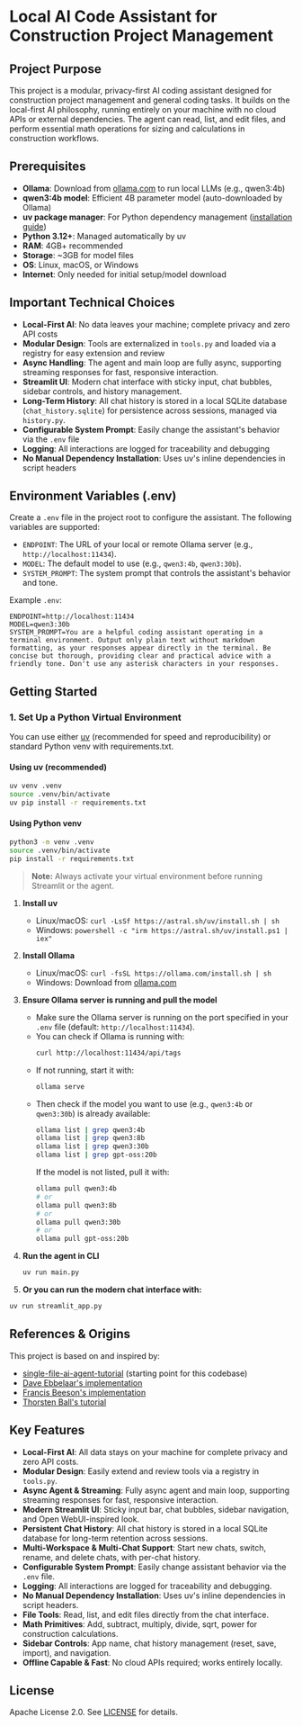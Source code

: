 
# Local AI Code Assistant for Construction Project Management

## Project Purpose
This project is a modular, privacy-first AI coding assistant designed for construction project management and general coding tasks. It builds on the local-first AI philosophy, running entirely on your machine with no cloud APIs or external dependencies. The agent can read, list, and edit files, and perform essential math operations for sizing and calculations in construction workflows.

## Prerequisites
- **Ollama**: Download from [ollama.com](https://ollama.com) to run local LLMs (e.g., qwen3:4b)
- **qwen3:4b model**: Efficient 4B parameter model (auto-downloaded by Ollama)
- **uv package manager**: For Python dependency management ([installation guide](https://docs.astral.sh/uv/getting-started/installation/))
- **Python 3.12+**: Managed automatically by uv
- **RAM**: 4GB+ recommended
- **Storage**: ~3GB for model files
- **OS**: Linux, macOS, or Windows
- **Internet**: Only needed for initial setup/model download

## Important Technical Choices
- **Local-First AI**: No data leaves your machine; complete privacy and zero API costs
- **Modular Design**: Tools are externalized in `tools.py` and loaded via a registry for easy extension and review
- **Async Handling**: The agent and main loop are fully async, supporting streaming responses for fast, responsive interaction.
- **Streamlit UI**: Modern chat interface with sticky input, chat bubbles, sidebar controls, and history management.
- **Long-Term History**: All chat history is stored in a local SQLite database (`chat_history.sqlite`) for persistence across sessions, managed via `history.py`.
- **Configurable System Prompt**: Easily change the assistant's behavior via the `.env` file
- **Logging**: All interactions are logged for traceability and debugging
- **No Manual Dependency Installation**: Uses uv's inline dependencies in script headers

## Environment Variables (.env)

Create a `.env` file in the project root to configure the assistant. The following variables are supported:

- `ENDPOINT`: The URL of your local or remote Ollama server (e.g., `http://localhost:11434`).
- `MODEL`: The default model to use (e.g., `qwen3:4b`, `qwen3:30b`).
- `SYSTEM_PROMPT`: The system prompt that controls the assistant's behavior and tone.

Example `.env`:
```
ENDPOINT=http://localhost:11434
MODEL=qwen3:30b
SYSTEM_PROMPT=You are a helpful coding assistant operating in a terminal environment. Output only plain text without markdown formatting, as your responses appear directly in the terminal. Be concise but thorough, providing clear and practical advice with a friendly tone. Don't use any asterisk characters in your responses.
```

## Getting Started

### 1. Set Up a Python Virtual Environment

You can use either [uv](https://docs.astral.sh/uv/) (recommended for speed and reproducibility) or standard Python venv with requirements.txt.

#### Using uv (recommended)
```bash
uv venv .venv
source .venv/bin/activate
uv pip install -r requirements.txt
```

#### Using Python venv
```bash
python3 -m venv .venv
source .venv/bin/activate
pip install -r requirements.txt
```

> **Note:** Always activate your virtual environment before running Streamlit or the agent.
1. **Install uv**
   - Linux/macOS: `curl -LsSf https://astral.sh/uv/install.sh | sh`
   - Windows: `powershell -c "irm https://astral.sh/uv/install.ps1 | iex"`
2. **Install Ollama**
   - Linux/macOS: `curl -fsSL https://ollama.com/install.sh | sh`
   - Windows: Download from [ollama.com](https://ollama.com/download)
3. **Ensure Ollama server is running and pull the model**
    - Make sure the Ollama server is running on the port specified in your `.env` file (default: `http://localhost:11434`).
    - You can check if Ollama is running with:
       ```bash
       curl http://localhost:11434/api/tags
       ```
    - If not running, start it with:
       ```bash
       ollama serve
       ```
    - Then check if the model you want to use (e.g., `qwen3:4b` or `qwen3:30b`) is already available:
       ```bash
       ollama list | grep qwen3:4b
       ollama list | grep qwen3:8b
       ollama list | grep qwen3:30b
       ollama list | grep gpt-oss:20b
       ```
      If the model is not listed, pull it with:
       ```bash
       ollama pull qwen3:4b
       # or
       ollama pull qwen3:8b
       # or
       ollama pull qwen3:30b
       # or
       ollama pull gpt-oss:20b      
       ```
4. **Run the agent in CLI**
   ```bash
   uv run main.py
   ```

5. **Or you can run the modern chat interface with:**
```bash
uv run streamlit_app.py
```


## References & Origins
This project is based on and inspired by:
- [single-file-ai-agent-tutorial](https://github.com/dstroe2000/single-file-ai-agent-tutorial) (starting point for this codebase)
- [Dave Ebbelaar's implementation](https://github.com/daveebbelaar/single-file-ai-agent-tutorial)
- [Francis Beeson's implementation](https://github.com/leobeeson/single-file-ai-agent-tutorial)
- [Thorsten Ball's tutorial](https://ampcode.com/how-to-build-an-agent)


## Key Features

- **Local-First AI**: All data stays on your machine for complete privacy and zero API costs.
- **Modular Design**: Easily extend and review tools via a registry in `tools.py`.
- **Async Agent & Streaming**: Fully async agent and main loop, supporting streaming responses for fast, responsive interaction.
- **Modern Streamlit UI**: Sticky input bar, chat bubbles, sidebar navigation, and Open WebUI-inspired look.
- **Persistent Chat History**: All chat history is stored in a local SQLite database for long-term retention across sessions.
- **Multi-Workspace & Multi-Chat Support**: Start new chats, switch, rename, and delete chats, with per-chat history.
- **Configurable System Prompt**: Easily change assistant behavior via the `.env` file.
- **Logging**: All interactions are logged for traceability and debugging.
- **No Manual Dependency Installation**: Uses uv's inline dependencies in script headers.
- **File Tools**: Read, list, and edit files directly from the chat interface.
- **Math Primitives**: Add, subtract, multiply, divide, sqrt, power for construction calculations.
- **Sidebar Controls**: App name, chat history management (reset, save, import), and navigation.
- **Offline Capable & Fast**: No cloud APIs required; works entirely locally.



## License
Apache License 2.0. See [LICENSE](LICENSE) for details.
